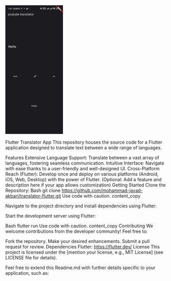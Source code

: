 <img src="https://github.com/mohammad-javad-akbari/translator-flutter/blob/main/youtube-translator-screenshot.jpg" height="400" >



Flutter Translator App
This repository houses the source code for a Flutter application designed to translate text between a wide range of languages.

Features
Extensive Language Support: Translate between a vast array of languages, fostering seamless communication.
Intuitive Interface: Navigate with ease thanks to a user-friendly and well-designed UI.
Cross-Platform Reach (Flutter): Develop once and deploy on various platforms (Android, iOS, Web, Desktop) with the power of Flutter.
(Optional: Add a feature and description here if your app allows customization)
Getting Started
Clone the Repository:
Bash
git clone https://github.com/mohammad-javad-akbari/translator-flutter.git
Use code with caution.
content_copy

Navigate to the project directory and install dependencies using Flutter:

Start the development server using Flutter:

Bash
flutter run
Use code with caution.
content_copy
Contributing
We welcome contributions from the developer community! Feel free to:

Fork the repository.
Make your desired enhancements.
Submit a pull request for review.
Dependencies
Flutter: https://flutter.dev/
License
This project is licensed under the [mention your license, e.g., MIT License] (see LICENSE file for details).

Feel free to extend this Readme.md with further details specific to your application, such as:

